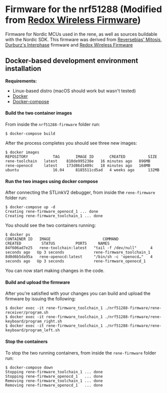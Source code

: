 # Firmware for the nrf51288 (Modified from [Redox Wireless Firmware](https://github.com/mattdibi/redox-w-firmware))
Firmware for Nordic MCUs used in the rene, as well as sources buildable with the Nordic SDK.
This firmware was derived from [Reversebias' Mitosis](https://github.com/reversebias/mitosis), [Durburz's Interphase](https://github.com/Durburz/interphase-firmware/) firmware and [Redox Wireless Firmware](https://github.com/mattdibi/redox-w-firmware)

## Docker-based development environment installation

**Requirements:**
- Linux-based distro (macOS should work but wasn't tested)
- [Docker](https://docs.docker.com/get-docker/)
- [Docker-compose](https://docs.docker.com/compose/install/)

#### Build the two container images

From inside the `nrf51288-firmware` folder run:

```
$ docker-compose build
```

After the process completes you should see three new images:

```
$ docker images
REPOSITORY           TAG       IMAGE ID       CREATED          SIZE
rene-toolchain   latest    810de995238e   16 minutes ago   896MB
rene-openocd     latest    173d86d1409c   18 minutes ago   168MB
ubuntu               16.04     8185511cd5ad   4 weeks ago      132MB
```

#### Run the two images using docker compose

After connecting the STLinkV2 debugger, from inside the `rene-firmware` folder run:

```
$ docker-compose up -d
Creating rene-firmware_openocd_1 ... done
Creating rene-firmware_toolchain_1 ... done
```

You should see the two containers running:

```
$ docker ps
CONTAINER ID   IMAGE                       COMMAND                  CREATED         STATUS         PORTS     NAMES
84f606ad7e25   rene-toolchain:latest   "tail -f /dev/null"      4 seconds ago   Up 3 seconds             rene-firmware_toolchain_1
8d0d6b5da95a   rene-openocd:latest     "/bin/sh -c 'openocd…"   4 seconds ago   Up 3 seconds             rene-firmware_openocd_1
```

You can now start making changes in the code.

#### Build and upload the firmware

After you're satisfied with your changes you can build and upload the firmware by issuing the following:

```
$ docker exec -it rene-firmware_toolchain_1 ./nrf51288-firmware/rene-receiver/program.sh
$ docker exec -it rene-firmware_toolchain_1 ./nrf51288-firmware/rene-keyboard/program_right.sh
$ docker exec -it rene-firmware_toolchain_1 ./nrf51288-firmware/rene-keyboard/program_left.sh
```

#### Stop the containers

To stop the two running containers, from inside the `rene-firmware` folder run:

```
$ docker-compose down
Stopping rene-firmware_toolchain_1 ... done
Stopping rene-firmware_openocd_1   ... done
Removing rene-firmware_toolchain_1 ... done
Removing rene-firmware_openocd_1   ... done
```

<!-- ## Native development environment installation

Tested on Ubuntu 16.04.2, but should be able to find alternatives on all distros.

```
$ sudo apt install openocd gcc-arm-none-eabi
```

#### Download Nordic SDK

Nordic does not allow redistribution of their SDK or components, so download and extract from their site:

https://developer.nordicsemi.com/nRF5_SDK/nRF5_SDK_v11.x.x/nRF5_SDK_11.0.0_89a8197.zip

Firmware written and tested with version 11

```
$ unzip nRF5_SDK_11.0.0_89a8197.zip -d nRF5_SDK_11
$ cd nRF5_SDK_11
```

#### Toolchain set-up

A cofiguration file that came with the SDK needs to be changed. Assuming you installed gcc-arm with apt, the compiler root path needs to be changed in /components/toolchain/gcc/Makefile.posix, the line:

```
$ GNU_INSTALL_ROOT := /usr/local/gcc-arm-none-eabi-4_9-2015q1
```

Replaced with:

```
$ GNU_INSTALL_ROOT := /usr/
```

#### Clone repository
Inside nRF5_SDK_11/

```
$ git clone https://github.com/mattdibi/redox-w-firmware
```

#### Install udev rules

```
$ sudo cp redox-w-firmware/49-stlinkv2.rules /etc/udev/rules.d/
```
Plug in, or replug in the programmer after this.

#### OpenOCD server
The programming header on the side of the keyboard:

<p align="center">
<img src="img/IMAG0596.jpg" alt="Redox-programming-headers" width="600"/>
</p>

It's best to remove the battery during long sessions of debugging, as charging non-rechargeable lithium batteries isn't recommended.

Launch a debugging session with:

```
$ openocd -s /usr/local/Cellar/open-ocd/0.8.0/share/openocd/scripts/ -f interface/stlink-v2.cfg -f target/nrf51_stlink.tcl
```
Should give you an output ending in:

```
Info : nrf51.cpu: hardware has 4 breakpoints, 2 watchpoints
```
Otherwise you likely have a loose or wrong wire.


#### Manual programming
From the factory, these chips need to be erased:

```
$ echo reset halt | telnet localhost 4444
$ echo nrf51 mass_erase | telnet localhost 4444
```
From there, the precompiled binaries can be loaded:

```
$ echo reset halt | telnet localhost 4444
$ echo flash write_image `readlink -f precompiled-basic-left.hex` | telnet localhost 4444
$ echo reset | telnet localhost 4444
```

#### Automatic make and programming scripts
To use the automatic build scripts:
* keyboard-left: `./redox-w-keyboard-basic/program_left.sh`
* keyboard-right: `./redox-w-keyboard-basic/program_right.sh`
* receiver: `./redox-w-receiver-basic/program.sh`

An openocd session should be running in another terminal, as this script sends commands to it. -->
